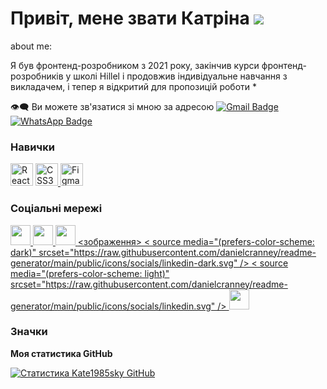 # Привіт, мене звати Катріна ![](https://user-images.githubusercontent.com/18350557/176309783-0785949b-9127-417c-8b55-ab5a4333674e.gif)  

about me: 

Я був фронтенд-розробником з 2021 року, закінчив курси фронтенд-розробників у школі Hillel і продовжив індивідуальне навчання з викладачем, і тепер я відкритий для пропозицій роботи * 

👁‍🗨 Ви можете зв'язатися зі мною за адресою  [![Gmail Badge](https://img.shields.io/badge/Gmail-red)](mailto:korickaakaterina@gmail.com) [![WhatsApp Badge](https://img.shields.io/badge/WhatsAPP-green)](https://wa.me/3852159796)



### Навички

<p align="left">
 <a href="https://reactjs.org/" target= "_blank" rel="noreferrer"><img src="https://raw.githubusercontent.com/danielcranney/readme-generator/main/public/icons/skills/react-colored.svg" width="36" height ="36" alt="React" /></a> <a href="https://www.w3.org/TR/CSS/#css" target="_blank" rel="noreferrer"><img src="https://raw.githubusercontent.com/danielcranney/readme-generator/main/public/icons/skills/css3-colored.svg" width="36" height="36" alt="CSS3" /> </a>  <a href="https://www.figma . com/" target="_blank" rel="noreferrer"><img src="https://raw.githubusercontent.com/danielcranney/readme-generator/main/public/icons/skills/figma-colored.svg" ширина ="36" height="36" alt="Figma" /></a>
  
</p>


### Соціальні мережі

<p align="left"> </p> <a href="https://www.facebook.com/profile.php?id=100004466434499" target="_blank" rel="noreferrer"> <picture> <source media="(prefers-color-scheme: dark )" srcset="https://raw.githubusercontent.com/danielcranney/readme-generator/main/public/icons/socials/facebook-dark.svg" /> <source media="(prefers-color-scheme: light )" srcset="https://raw.githubusercontent.com/danielcranney/readme-generator/main/public/icons/socials/facebook.svg" /> <img src="https://raw.githubusercontent.com/ danielcranney/readme-generator/main/public/icons/socials/facebook.svg" width="32" height="32" /> </picture> </a> <a href="https://www.github.com/K" target="_blank" rel="noreferrer"> <picture> <source media="(prefers-color-scheme: dark)" srcset="https ://raw.githubusercontent.com/danielcranney/readme-generator/main/public/icons/socials/github-dark.svg" /> <source media="(prefers-color-scheme: light)" srcset="https ://raw.githubusercontent.com/danielcranney/readme-generator/main/public/icons/socials/github.svg" /> <img src="https://raw.githubusercontent.com/danielcranney/readme-generator/ main/public/icons/socials/github.svg" width="32" height="32" /> </picture> </a> <a href="http://www.instagram.com/Katyakoritskaya" target="_blank" rel="noreferrer"> <picture> <source media="(prefers-color-scheme: dark)" srcset="undefined " /> <source media="(prefers-color-scheme: light)" srcset="https://raw.githubusercontent.com/danielcranney/readme-generator/main/public/icons/socials/instagram.svg" / > <img src="https://raw.githubusercontent.com/danielcranney/readme-generator/main/public/icons/socials/instagram.svg" width="32" height="32" /> </picture> </a> <a href="https://www.linkedin.com/in/https://www.linkedin.com/in/katrina-korytska-705685205" target="_blank" rel="noreferrer"> <зображення> < source media="(prefers-color-scheme: dark)" srcset="https://raw.githubusercontent.com/danielcranney/readme-generator/main/public/icons/socials/linkedin-dark.svg" /> < source media="(prefers-color-scheme: light)" srcset="https://raw.githubusercontent.com/danielcranney/readme-generator/main/public/icons/socials/linkedin.svg" /> <img src ="https://raw.githubusercontent.com/danielcranney/readme-generator/main/public/icons/socials/linkedin.svg" width="32" height="32" /> </picture> </a>

### Значки

<b>Моя статистика GitHub</b>

<a href="http://www.github.com/Kate1985sky"><img src="https://github-readme-stats.vercel.app/api?username=Kate1985sky&show_icons=true&hide=&count_private=true&title_color=0891b2&text_color =ffffff&icon_color=0891b2&bg_color=1c1917&hide_border=true&show_icons=true" alt="Статистика Kate1985sky GitHub" /></a>
